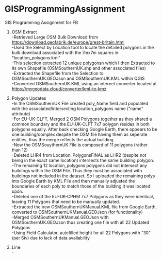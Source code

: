 # GISProgrammingAssignment
GIS Programming Assignment for FB

1) OSM Extract
 <br />-Retrieved Large OSM Bulk Download from https://download.geofabrik.de/europe/great-britain.html
 <br />-Used the Select by Location tool to locate the detailed polygons in the bulk download associated with the 7mx7m squares in "location_polygons.kml"
 <br />-This selection extracted 12 unique polygonsn which I then Extracted to its own Shapefile (OSMSouthernUK.shp and other associated files)
 <br />-Extracted the Shapefile from the Selection to OSMSouthernUK.GEOJson and OSMSouthernUK.KML within QGIS
 <br />-Converted OSMSouthernUK.KML using an internet converter located at https://mygeodata.cloud/converter/kml-to-kmz

2) Polygon Updates
<br />-In the OSMSouthernUK File created poly_Name field and populated with the associated/intersecting location_polygons name ("name" attribute)
<br />-For EU-UK-CLFT, Merged 2 OSM Polygons together as they shared a common boundary and the EU-UK-CLFT 7x7 polygon resides in both polygons equally. After back checking Google Earth, there appears to be one building/complex despite the OSM file having them as seperate entities, thus the merge reflects the actual building.
<br />-Now the OSMSouythernUK File is composed of 11 polygons (rather than 12)
<br />-Deleted LHR4 from Location_PolygonsFINAL as LHR2 (despite not being in the exact same location) intersects the same building polygon.
<br />-The remaining 12 location_polygons polygons did not intersect any buildings within the OSM File. Thus they must be associated with buildings not included in the dataset. So  I uploaded the remaining polys into Google Earth by KML File and then manually adjusted the boundaries of each poly to match those of the building it was located upon.
<br />-Deleted one of the EU-UK-CPHM 7x7 Polygons as they were identical, leaving 11 Polygons that need to be manually updated.
<br />-Extracted the new OSMSouthernUKManual.KML file from Google Earth, converted to OSMSouthernUKManual.GEOJson (for functionality)
<br />-Merged OSMSouthernUKManual.GEOJson with OSMSouthernUK.GEOJson thus creating one file with all 22 Updated Polygons
<br />-Using Field Calculator, autofilled height for all 22 Polygons with "30" (per Siv) due to lack of data availability

3) Line
<br />-

